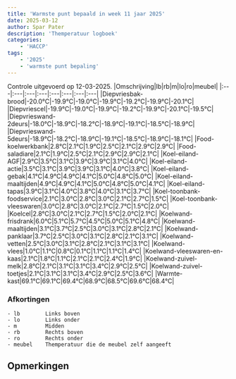 ```yaml
---
title: 'Warmste punt bepaald in week 11 jaar 2025'
date: 2025-03-12
author: Spar Pater
description: 'Themperatuur logboek'
categories:
    - 'HACCP'
tags:
    - '2025'
    - 'warmste punt bepaling'
---
```

Controle uitgevoerd op 12-03-2025.
|Omschrijving|lb|rb|m|lo|ro|meubel|
|:---|:---|:---|:---|:---|:---|:---|:---|
|Diepvriesbak-brood|-20.0°C|-19.9°C|-19.0°C|-19.9°C|-19.2°C|-19.9°C|-20.1°C|
|Diepvriescel|-19.9°C|-19.0°C|-19.9°C|-19.2°C|-19.9°C|-20.1°C|-19.5°C|
|Diepvrieswand-2deurs|-18.0°C|-18.9°C|-18.2°C|-18.9°C|-19.1°C|-18.5°C|-18.9°C|
|Diepvrieswand-5deurs|-18.9°C|-18.2°C|-18.9°C|-19.1°C|-18.5°C|-18.9°C|-18.1°C|
|Food-koelwerkbank|2.8°C|2.1°C|1.9°C|2.5°C|2.1°C|2.9°C|2.9°C|
|Food-saladiare|2.1°C|1.9°C|2.5°C|2.1°C|2.9°C|2.9°C|2.1°C|
|Koel-eiland-AGF|2.9°C|3.5°C|3.1°C|3.9°C|3.9°C|3.1°C|4.0°C|
|Koel-eiland-actie|3.5°C|3.1°C|3.9°C|3.9°C|3.1°C|4.0°C|3.8°C|
|Koel-eiland-gebak|4.1°C|4.9°C|4.9°C|4.1°C|5.0°C|4.8°C|5.0°C|
|Koel-eiland-maaltijden|4.9°C|4.9°C|4.1°C|5.0°C|4.8°C|5.0°C|4.1°C|
|Koel-eiland-tapas|3.9°C|3.1°C|4.0°C|3.8°C|4.0°C|3.1°C|3.7°C|
|Koel-toonbank-foodservice|2.1°C|3.0°C|2.8°C|3.0°C|2.1°C|2.7°C|1.5°C|
|Koel-toonbank-vleeswaren|3.0°C|2.8°C|3.0°C|2.1°C|2.7°C|1.5°C|2.0°C|
|Koelcel|2.8°C|3.0°C|2.1°C|2.7°C|1.5°C|2.0°C|2.1°C|
|Koelwand-frisdrank|6.0°C|5.1°C|5.7°C|4.5°C|5.0°C|5.1°C|4.8°C|
|Koelwand-maaltijden|3.1°C|3.7°C|2.5°C|3.0°C|3.1°C|2.8°C|2.1°C|
|Koelwand-panklaar|3.7°C|2.5°C|3.0°C|3.1°C|2.8°C|2.1°C|3.1°C|
|Koelwand-vetten|2.5°C|3.0°C|3.1°C|2.8°C|2.1°C|3.1°C|3.1°C|
|Koelwand-vlees|1.0°C|1.1°C|0.8°C|0.1°C|1.1°C|1.1°C|1.4°C|
|Koelwand-vleeswaren-en-kaas|2.1°C|1.8°C|1.1°C|2.1°C|2.1°C|2.4°C|1.9°C|
|Koelwand-zuivel-melk|2.8°C|2.1°C|3.1°C|3.1°C|3.4°C|2.9°C|2.5°C|
|Koelwand-zuivel-toetjes|2.1°C|3.1°C|3.1°C|3.4°C|2.9°C|2.5°C|3.6°C|
|Warmte-kast|69.1°C|69.1°C|69.4°C|68.9°C|68.5°C|69.6°C|68.4°C|

### Afkortingen
    - lb        Links boven
    - lo        Links onder
    - m         Midden
    - rb        Rechts boven
    - ro        Rechts onder
    - meubel    Themperatuur die de meubel zelf aangeeft

## Opmerkingen


